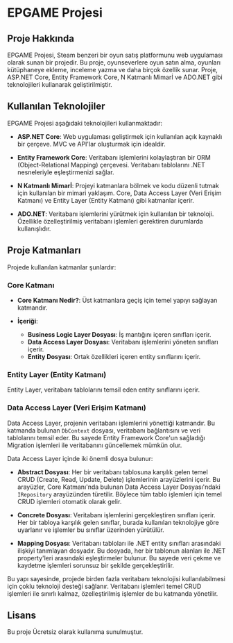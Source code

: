 # EPGAME Projesi

## Proje Hakkında

EPGAME Projesi, Steam benzeri bir oyun satış platformunu web uygulaması olarak sunan bir projedir. Bu proje, oyunseverlere oyun satın alma, oyunları kütüphaneye ekleme, inceleme yazma ve daha birçok özellik sunar. Proje, ASP.NET Core, Entity Framework Core, N Katmanlı Mimarİ ve ADO.NET gibi teknolojileri kullanarak geliştirilmiştir.

## Kullanılan Teknolojiler

EPGAME Projesi aşağıdaki teknolojileri kullanmaktadır:

- **ASP.NET Core**: Web uygulaması geliştirmek için kullanılan açık kaynaklı bir çerçeve. MVC ve API'lar oluşturmak için idealdir.

- **Entity Framework Core**: Veritabanı işlemlerini kolaylaştıran bir ORM (Object-Relational Mapping) çerçevesi. Veritabanı tablolarını .NET nesneleriyle eşleştirmenizi sağlar.

- **N Katmanlı Mimarİ**: Projeyi katmanlara bölmek ve kodu düzenli tutmak için kullanılan bir mimari yaklaşım. Core, Data Access Layer (Veri Erişim Katmanı) ve Entity Layer (Entity Katmanı) gibi katmanlar içerir.

- **ADO.NET**: Veritabanı işlemlerini yürütmek için kullanılan bir teknoloji. Özellikle özelleştirilmiş veritabanı işlemleri gerektiren durumlarda kullanışlıdır.

## Proje Katmanları

Projede kullanılan katmanlar şunlardır:

### Core Katmanı

- **Core Katmanı Nedir?**:
  Üst katmanlara geçiş için temel yapıyı sağlayan katmandır.

- **İçeriği**:
  - **Business Logic Layer Dosyası**: İş mantığını içeren sınıfları içerir.
  - **Data Access Layer Dosyası**: Veritabanı işlemlerini yöneten sınıfları içerir.
  - **Entity Dosyası**: Ortak özellikleri içeren entity sınıflarını içerir.
  
### Entity Layer (Entity Katmanı)

Entity Layer, veritabanı tablolarını temsil eden entity sınıflarını içerir.


### Data Access Layer (Veri Erişim Katmanı)

Data Access Layer, projenin veritabanı işlemlerini yönettiği katmandır. Bu katmanda bulunan `DbContext` dosyası, veritabanı bağlantısını ve veri tablolarını temsil eder. Bu sayede Entity Framework Core'un sağladığı Migration işlemleri ile veritabanını güncellemek mümkün olur.

Data Access Layer içinde iki önemli dosya bulunur:

- **Abstract Dosyası**: Her bir veritabanı tablosuna karşılık gelen temel CRUD (Create, Read, Update, Delete) işlemlerinin arayüzlerini içerir. Bu arayüzler, Core Katmanı'nda bulunan Data Access Layer Dosyası'ndaki `IRepository` arayüzünden türetilir. Böylece tüm tablo işlemleri için temel CRUD işlemleri otomatik olarak gelir.

- **Concrete Dosyası**: Veritabanı işlemlerini gerçekleştiren sınıfları içerir. Her bir tabloya karşılık gelen sınıflar, burada kullanılan teknolojiye göre uyarlanır ve işlemler bu sınıflar üzerinden yürütülür.

- **Mapping Dosyası**: Veritabanı tabloları ile .NET entity sınıfları arasındaki ilişkiyi tanımlayan dosyadır. Bu dosyada, her bir tablonun alanları ile .NET property'leri arasındaki eşleştirmeler bulunur. Bu sayede veri çekme ve kaydetme işlemleri sorunsuz bir şekilde gerçekleştirilir.

Bu yapı sayesinde, projede birden fazla veritabanı teknolojisi kullanılabilmesi için çoklu teknoloji desteği sağlanır. Veritabanı işlemleri temel CRUD işlemleri ile sınırlı kalmaz, özelleştirilmiş işlemler de bu katmanda yönetilir.

## Lisans

Bu proje Ücretsiz olarak kullanıma sunulmuştur.
